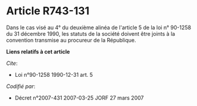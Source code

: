 # Article R743-131

Dans le cas visé au 4° du deuxième alinéa de l'article 5 de la loi n° 90-1258 du 31 décembre 1990, les statuts de la société
doivent être joints à la convention transmise au procureur de la République.

**Liens relatifs à cet article**

_Cite_:

  - Loi n°90-1258 1990-12-31 art. 5

_Codifié par_:

  - Décret n°2007-431 2007-03-25 JORF 27 mars 2007
